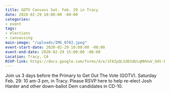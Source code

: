 ```yaml
---
title: GOTV Canvass Sat. Feb. 29 in Tracy
date: 2020-02-29 10:00:00 -08:00
categories:
- event
tags:
- elections
- canvassing
main-image: "/uploads/IMG_0782.jpeg"
event-start-date: 2020-02-29 10:00:00 -08:00
event-end-date: 2020-02-29 15:00:00 -08:00
Location: Tracy, CA
RSVP-link: https://docs.google.com/forms/d/e/1FAIpQLSdEGdUiqMHVwV_Odt-DTBim_oqcnM76yVmDvtt9zxZIoIkkHg/viewform
---
```


Join us 3 days before the Primary to Get Out The Vote (GOTV). Saturday Feb. 29: 10 am-3 pm, in Tracy.  Please RSVP here to help re-elect Josh Harder and other down-ballot Dem candidates in CD-10. 